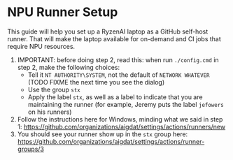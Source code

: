 # NPU Runner Setup

This guide will help you set up a RyzenAI laptop as a GitHub self-host runner. That will make the laptop available for on-demand and CI jobs that require NPU resources.

1. IMPORTANT: before doing step 2, read this: when run `./config.cmd` in step 2, make the following choices:
    - Tell it `NT AUTHORITY\SYSTEM`, not the default of `NETWORK WHATEVER` (TODO FIXME the next time you see the dialog)
    - Use the group `stx`
    - Apply the label `stx`, as well as a label to indicate that you are maintaining the runner (for example, Jeremy puts the label `jefowers` on his runners)
1. Follow the instructions here for Windows, minding what we said in step 1: https://github.com/organizations/aigdat/settings/actions/runners/new
1. You should see your runner show up in the `stx` group here: https://github.com/organizations/aigdat/settings/actions/runner-groups/3
